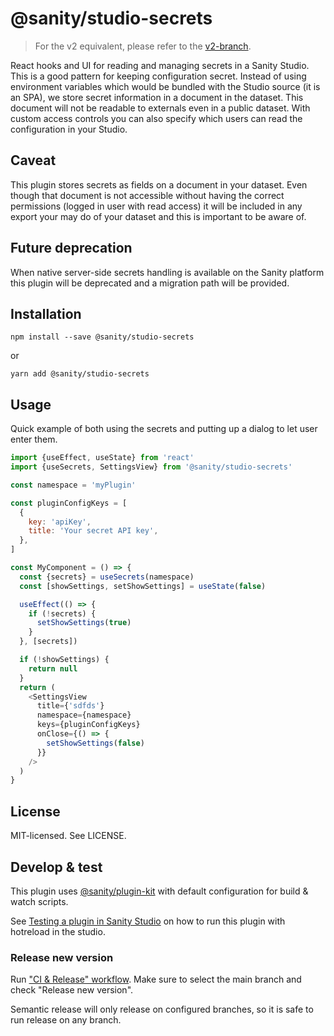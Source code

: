 # @sanity/studio-secrets

> For the v2 equivalent, please refer to the [v2-branch](https://github.com/sanity-io/sanity-secrets/tree/studio-v2).

React hooks and UI for reading and managing secrets in a Sanity Studio. This is a good pattern for keeping configuration secret. Instead of using environment variables which would be bundled with the Studio source (it is an SPA), we store secret information in a document in the dataset. This document will not be readable to externals even in a public dataset. With custom access controls you can also specify which users can read the configuration in your Studio.

## Caveat

This plugin stores secrets as fields on a document in your dataset.
Even though that document is not accessible without having the correct permissions
(logged in user with read access) it will be included in any export your may do of your dataset and this is important to be aware of.

## Future deprecation

When native server-side secrets handling is available on the Sanity platform this plugin will be deprecated and a migration path will be provided.

## Installation

```
npm install --save @sanity/studio-secrets
```

or

```
yarn add @sanity/studio-secrets
```

## Usage

Quick example of both using the secrets and putting up a dialog to let user enter them.

```javascript
import {useEffect, useState} from 'react'
import {useSecrets, SettingsView} from '@sanity/studio-secrets'

const namespace = 'myPlugin'

const pluginConfigKeys = [
  {
    key: 'apiKey',
    title: 'Your secret API key',
  },
]

const MyComponent = () => {
  const {secrets} = useSecrets(namespace)
  const [showSettings, setShowSettings] = useState(false)

  useEffect(() => {
    if (!secrets) {
      setShowSettings(true)
    }
  }, [secrets])

  if (!showSettings) {
    return null
  }
  return (
    <SettingsView
      title={'sdfds'}
      namespace={namespace}
      keys={pluginConfigKeys}
      onClose={() => {
        setShowSettings(false)
      }}
    />
  )
}
```

## License

MIT-licensed. See LICENSE.

## Develop & test

This plugin uses [@sanity/plugin-kit](https://github.com/sanity-io/plugin-kit)
with default configuration for build & watch scripts.

See [Testing a plugin in Sanity Studio](https://github.com/sanity-io/plugin-kit#testing-a-plugin-in-sanity-studio)
on how to run this plugin with hotreload in the studio.

### Release new version

Run ["CI & Release" workflow](https://github.com/sanity-io/sanity-studio-secrets/actions/workflows/main.yml).
Make sure to select the main branch and check "Release new version".

Semantic release will only release on configured branches, so it is safe to run release on any branch.
